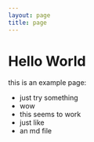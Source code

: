 ```yaml
---
layout: page
title: page
---
```


# Hello World

this is an example page:  

  - just try something
  - wow
  - this seems to work
  - just like
  - an md file
